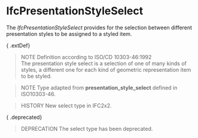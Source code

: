 IfcPresentationStyleSelect
==========================
The _IfcPresentationStyleSelect_ provides for the selection between different
presentation styles to be assigned to a styled item.  
  
{ .extDef}  
> NOTE  Definition according to ISO/CD 10303-46:1992  
> The presentation style select is a selection of one of many kinds of styles,
> a different one for each kind of geometric representation item to be styled.  
  
> NOTE  Type adapted from **presentation_style_select** defined in
> ISO10303-46.  
  
> HISTORY  New select type in IFC2x2.  
  
{ .deprecated}  
> DEPRECATION  The select type has been deprecated.  


